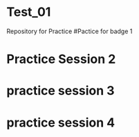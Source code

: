 # Test_01
Repository for Practice 
#Pactice for badge 1
# Practice Session 2
# practice session 3
# practice session 4

